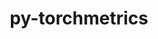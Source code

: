 ---
title: "py-torchmetrics"
layout: cache
categories: [package, develop-2024-02-04]
meta: {"versions": ["1.3.0"], "compilers": ["apple-clang@=15.0.0", "gcc@=11.4.0"], "oss": ["ubuntu22.04", "ventura"], "platforms": ["darwin", "linux"], "targets": ["aarch64", "x86_64_v3"], "stacks": ["ml-darwin-aarch64-mps", "ml-linux-x86_64-cpu", "ml-linux-x86_64-cuda", "ml-linux-x86_64-rocm", "root"], "num_specs": 13, "num_specs_by_stack": {"root": 13, "ml-darwin-aarch64-mps": 4, "ml-linux-x86_64-cuda": 4, "ml-linux-x86_64-cpu": 4, "ml-linux-x86_64-rocm": 1}}
spec_details: [{"hash": "blpwm3jphnsjw2lwuhgwoyxakurvl5nh", "compiler": "apple-clang@=15.0.0", "versions": ["1.3.0"], "os": "ventura", "platform": "darwin", "target": "aarch64", "variants": ["build_system=python_pip"], "stacks": ["root", "ml-darwin-aarch64-mps"], "size": "-", "tarball": "https://binaries.spack.io/releases/develop-2024-02-04/build_cache/darwin-ventura-aarch64/apple-clang-15.0.0/py-torchmetrics-1.3.0/darwin-ventura-aarch64-apple-clang-15.0.0-py-torchmetrics-1.3.0-blpwm3jphnsjw2lwuhgwoyxakurvl5nh.spack"}, {"hash": "vwqinwqx66zee2jh2u6edcaeqsyhy7hu", "compiler": "apple-clang@=15.0.0", "versions": ["1.3.0"], "os": "ventura", "platform": "darwin", "target": "aarch64", "variants": ["build_system=python_pip"], "stacks": ["root", "ml-darwin-aarch64-mps"], "size": "-", "tarball": "https://binaries.spack.io/releases/develop-2024-02-04/build_cache/darwin-ventura-aarch64/apple-clang-15.0.0/py-torchmetrics-1.3.0/darwin-ventura-aarch64-apple-clang-15.0.0-py-torchmetrics-1.3.0-vwqinwqx66zee2jh2u6edcaeqsyhy7hu.spack"}, {"hash": "l5ppmln3zoievocroogg4ksmc7gpqr7j", "compiler": "apple-clang@=15.0.0", "versions": ["1.3.0"], "os": "ventura", "platform": "darwin", "target": "aarch64", "variants": ["build_system=python_pip"], "stacks": ["root", "ml-darwin-aarch64-mps"], "size": "-", "tarball": "https://binaries.spack.io/releases/develop-2024-02-04/build_cache/darwin-ventura-aarch64/apple-clang-15.0.0/py-torchmetrics-1.3.0/darwin-ventura-aarch64-apple-clang-15.0.0-py-torchmetrics-1.3.0-l5ppmln3zoievocroogg4ksmc7gpqr7j.spack"}, {"hash": "kwxmndihuczp5jpgbdjapis6xcj3n4ig", "compiler": "apple-clang@=15.0.0", "versions": ["1.3.0"], "os": "ventura", "platform": "darwin", "target": "aarch64", "variants": ["build_system=python_pip"], "stacks": ["root", "ml-darwin-aarch64-mps"], "size": "-", "tarball": "https://binaries.spack.io/releases/develop-2024-02-04/build_cache/darwin-ventura-aarch64/apple-clang-15.0.0/py-torchmetrics-1.3.0/darwin-ventura-aarch64-apple-clang-15.0.0-py-torchmetrics-1.3.0-kwxmndihuczp5jpgbdjapis6xcj3n4ig.spack"}, {"hash": "a6w3xq5lmakcunjm3kownuvfa232v6ch", "compiler": "gcc@=11.4.0", "versions": ["1.3.0"], "os": "ubuntu22.04", "platform": "linux", "target": "x86_64_v3", "variants": ["build_system=python_pip"], "stacks": ["root", "ml-linux-x86_64-cuda"], "size": "-", "tarball": "https://binaries.spack.io/releases/develop-2024-02-04/build_cache/linux-ubuntu22.04-x86_64_v3/gcc-11.4.0/py-torchmetrics-1.3.0/linux-ubuntu22.04-x86_64_v3-gcc-11.4.0-py-torchmetrics-1.3.0-a6w3xq5lmakcunjm3kownuvfa232v6ch.spack"}, {"hash": "khphjyw2xzfweyrj2co63u44cr2zwzt7", "compiler": "gcc@=11.4.0", "versions": ["1.3.0"], "os": "ubuntu22.04", "platform": "linux", "target": "x86_64_v3", "variants": ["build_system=python_pip"], "stacks": ["root", "ml-linux-x86_64-cuda"], "size": "-", "tarball": "https://binaries.spack.io/releases/develop-2024-02-04/build_cache/linux-ubuntu22.04-x86_64_v3/gcc-11.4.0/py-torchmetrics-1.3.0/linux-ubuntu22.04-x86_64_v3-gcc-11.4.0-py-torchmetrics-1.3.0-khphjyw2xzfweyrj2co63u44cr2zwzt7.spack"}, {"hash": "txsnxrq52zz2wa7nuoxhsihm4yzulncb", "compiler": "gcc@=11.4.0", "versions": ["1.3.0"], "os": "ubuntu22.04", "platform": "linux", "target": "x86_64_v3", "variants": ["build_system=python_pip"], "stacks": ["root", "ml-linux-x86_64-cpu"], "size": "-", "tarball": "https://binaries.spack.io/releases/develop-2024-02-04/build_cache/linux-ubuntu22.04-x86_64_v3/gcc-11.4.0/py-torchmetrics-1.3.0/linux-ubuntu22.04-x86_64_v3-gcc-11.4.0-py-torchmetrics-1.3.0-txsnxrq52zz2wa7nuoxhsihm4yzulncb.spack"}, {"hash": "guwnycv3sqrsrfqmqj5r54korab7bek3", "compiler": "gcc@=11.4.0", "versions": ["1.3.0"], "os": "ubuntu22.04", "platform": "linux", "target": "x86_64_v3", "variants": ["build_system=python_pip"], "stacks": ["ml-linux-x86_64-rocm", "root"], "size": "-", "tarball": "https://binaries.spack.io/releases/develop-2024-02-04/build_cache/linux-ubuntu22.04-x86_64_v3/gcc-11.4.0/py-torchmetrics-1.3.0/linux-ubuntu22.04-x86_64_v3-gcc-11.4.0-py-torchmetrics-1.3.0-guwnycv3sqrsrfqmqj5r54korab7bek3.spack"}, {"hash": "njr4ld6kjc7sdgeth463qka6drs3tyvw", "compiler": "gcc@=11.4.0", "versions": ["1.3.0"], "os": "ubuntu22.04", "platform": "linux", "target": "x86_64_v3", "variants": ["build_system=python_pip"], "stacks": ["root", "ml-linux-x86_64-cpu"], "size": "-", "tarball": "https://binaries.spack.io/releases/develop-2024-02-04/build_cache/linux-ubuntu22.04-x86_64_v3/gcc-11.4.0/py-torchmetrics-1.3.0/linux-ubuntu22.04-x86_64_v3-gcc-11.4.0-py-torchmetrics-1.3.0-njr4ld6kjc7sdgeth463qka6drs3tyvw.spack"}, {"hash": "hpxni3slzg7sr2z4bzw2u4uu2ybg4zvm", "compiler": "gcc@=11.4.0", "versions": ["1.3.0"], "os": "ubuntu22.04", "platform": "linux", "target": "x86_64_v3", "variants": ["build_system=python_pip"], "stacks": ["root", "ml-linux-x86_64-cuda"], "size": "-", "tarball": "https://binaries.spack.io/releases/develop-2024-02-04/build_cache/linux-ubuntu22.04-x86_64_v3/gcc-11.4.0/py-torchmetrics-1.3.0/linux-ubuntu22.04-x86_64_v3-gcc-11.4.0-py-torchmetrics-1.3.0-hpxni3slzg7sr2z4bzw2u4uu2ybg4zvm.spack"}, {"hash": "6xul5ghi6mzntyn5re3pzfqzxwtknmyg", "compiler": "gcc@=11.4.0", "versions": ["1.3.0"], "os": "ubuntu22.04", "platform": "linux", "target": "x86_64_v3", "variants": ["build_system=python_pip"], "stacks": ["root", "ml-linux-x86_64-cpu"], "size": "-", "tarball": "https://binaries.spack.io/releases/develop-2024-02-04/build_cache/linux-ubuntu22.04-x86_64_v3/gcc-11.4.0/py-torchmetrics-1.3.0/linux-ubuntu22.04-x86_64_v3-gcc-11.4.0-py-torchmetrics-1.3.0-6xul5ghi6mzntyn5re3pzfqzxwtknmyg.spack"}, {"hash": "7vupjtqfv75kgqhjue6wx4eguex7vimp", "compiler": "gcc@=11.4.0", "versions": ["1.3.0"], "os": "ubuntu22.04", "platform": "linux", "target": "x86_64_v3", "variants": ["build_system=python_pip"], "stacks": ["root", "ml-linux-x86_64-cpu"], "size": "-", "tarball": "https://binaries.spack.io/releases/develop-2024-02-04/build_cache/linux-ubuntu22.04-x86_64_v3/gcc-11.4.0/py-torchmetrics-1.3.0/linux-ubuntu22.04-x86_64_v3-gcc-11.4.0-py-torchmetrics-1.3.0-7vupjtqfv75kgqhjue6wx4eguex7vimp.spack"}, {"hash": "3mi52lv66irzcsi3goirle3yr437dfvk", "compiler": "gcc@=11.4.0", "versions": ["1.3.0"], "os": "ubuntu22.04", "platform": "linux", "target": "x86_64_v3", "variants": ["build_system=python_pip"], "stacks": ["root", "ml-linux-x86_64-cuda"], "size": "-", "tarball": "https://binaries.spack.io/releases/develop-2024-02-04/build_cache/linux-ubuntu22.04-x86_64_v3/gcc-11.4.0/py-torchmetrics-1.3.0/linux-ubuntu22.04-x86_64_v3-gcc-11.4.0-py-torchmetrics-1.3.0-3mi52lv66irzcsi3goirle3yr437dfvk.spack"}]
---